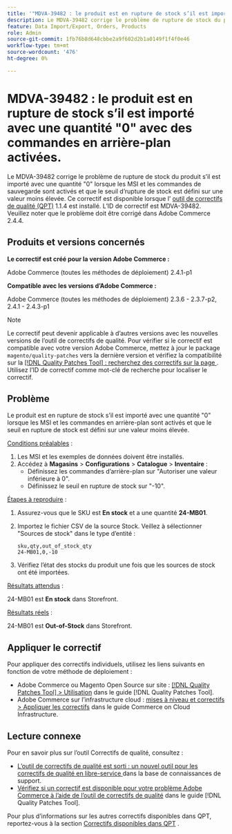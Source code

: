 ```yaml
---
title: '"MDVA-39482 : le produit est en rupture de stock s’il est importé avec une quantité "0" avec des commandes en arrière-plan activées"'
description: Le MDVA-39482 corrige le problème de rupture de stock du produit s’il est importé avec une quantité "0" lorsque les MSI et les commandes de sauvegarde sont activés et que le seuil d’rupture de stock est défini sur une valeur moins élevée. Ce correctif est disponible lorsque l’[outil de correctifs de qualité (QPT)](https://experienceleague.adobe.com/fr/docs/commerce-knowledge-base/kb/announcements/commerce-announcements/magento-quality-patches-released-new-tool-to-self-serve-quality-patches) 1.1.4 est installé. L’ID de correctif est MDVA-39482. Veuillez noter que le problème doit être corrigé dans Adobe Commerce 2.4.4.
feature: Data Import/Export, Orders, Products
role: Admin
source-git-commit: 1fb76b8d648cbbe2a9f602d2b1a0149f1f4f0e46
workflow-type: tm+mt
source-wordcount: '476'
ht-degree: 0%

---
```


# MDVA-39482 : le produit est en rupture de stock s’il est importé avec une quantité &quot;0&quot; avec des commandes en arrière-plan activées.

Le MDVA-39482 corrige le problème de rupture de stock du produit s’il est importé avec une quantité &quot;0&quot; lorsque les MSI et les commandes de sauvegarde sont activés et que le seuil d’rupture de stock est défini sur une valeur moins élevée. Ce correctif est disponible lorsque l’ [outil de correctifs de qualité (QPT)](https://experienceleague.adobe.com/fr/docs/commerce-knowledge-base/kb/announcements/commerce-announcements/magento-quality-patches-released-new-tool-to-self-serve-quality-patches) 1.1.4 est installé. L’ID de correctif est MDVA-39482. Veuillez noter que le problème doit être corrigé dans Adobe Commerce 2.4.4.

## Produits et versions concernés

**Le correctif est créé pour la version Adobe Commerce :**

Adobe Commerce (toutes les méthodes de déploiement) 2.4.1-p1

**Compatible avec les versions d’Adobe Commerce :**

Adobe Commerce (toutes les méthodes de déploiement) 2.3.6 - 2.3.7-p2, 2.4.1 - 2.4.3-p1

>[!NOTE]
>
>Le correctif peut devenir applicable à d’autres versions avec les nouvelles versions de l’outil de correctifs de qualité. Pour vérifier si le correctif est compatible avec votre version Adobe Commerce, mettez à jour le package `magento/quality-patches` vers la dernière version et vérifiez la compatibilité sur la [[!DNL Quality Patches Tool] : recherchez des correctifs sur la page ](https://experienceleague.adobe.com/fr/docs/commerce-knowledge-base/kb/announcements/commerce-announcements/magento-quality-patches-released-new-tool-to-self-serve-quality-patches). Utilisez l’ID de correctif comme mot-clé de recherche pour localiser le correctif.

## Problème

Le produit est en rupture de stock s’il est importé avec une quantité &quot;0&quot; lorsque les MSI et les commandes en arrière-plan sont activés et que le seuil en rupture de stock est défini sur une valeur moins élevée.

<u>Conditions préalables</u> :

1. Les MSI et les exemples de données doivent être installés.
1. Accédez à **Magasins** > **Configurations** > **Catalogue** > **Inventaire** :
   * Définissez les commandes d’arrière-plan sur &quot;Autoriser une valeur inférieure à 0&quot;.
   * Définissez le seuil en rupture de stock sur &quot;-10&quot;.

<u>Étapes à reproduire</u> :

1. Assurez-vous que le SKU est **En stock** et a une quantité **24-MB01**.
1. Importez le fichier CSV de la source Stock. Veillez à sélectionner &quot;Sources de stock&quot; dans le type d’entité :

   ```code panel
   sku,qty,out_of_stock_qty
   24-MB01,0,-10
   ```

1. Vérifiez l’état des stocks du produit une fois que les sources de stock ont été importées.

<u>Résultats attendus</u> :

24-MB01 est **En stock** dans Storefront.

<u>Résultats réels</u> :

24-MB01 est **Out-of-Stock** dans Storefront.

## Appliquer le correctif

Pour appliquer des correctifs individuels, utilisez les liens suivants en fonction de votre méthode de déploiement :

* Adobe Commerce ou Magento Open Source sur site : [[!DNL Quality Patches Tool] > Utilisation](/help/tools/quality-patches-tool/usage.md) dans le guide [!DNL Quality Patches Tool].
* Adobe Commerce sur l’infrastructure cloud : [mises à niveau et correctifs > Appliquer les correctifs](https://experienceleague.adobe.com/docs/commerce-cloud-service/user-guide/develop/upgrade/apply-patches.html?lang=fr) dans le guide Commerce on Cloud Infrastructure.

## Lecture connexe

Pour en savoir plus sur l’outil Correctifs de qualité, consultez :

* [ L’outil de correctifs de qualité est sorti : un nouvel outil pour les correctifs de qualité en libre-service ](https://experienceleague.adobe.com/fr/docs/commerce-knowledge-base/kb/announcements/commerce-announcements/magento-quality-patches-released-new-tool-to-self-serve-quality-patches) dans la base de connaissances de support.
* [Vérifiez si un correctif est disponible pour votre problème Adobe Commerce à l’aide de l’outil de correctifs de qualité](/help/tools/quality-patches-tool/patches-available-in-qpt/check-patch-for-magento-issue-with-magento-quality-patches.md) dans le guide [!DNL Quality Patches Tool].

Pour plus d’informations sur les autres correctifs disponibles dans QPT, reportez-vous à la section [Correctifs disponibles dans QPT](https://experienceleague.adobe.com/tools/commerce-quality-patches/index.html?lang=fr) .
